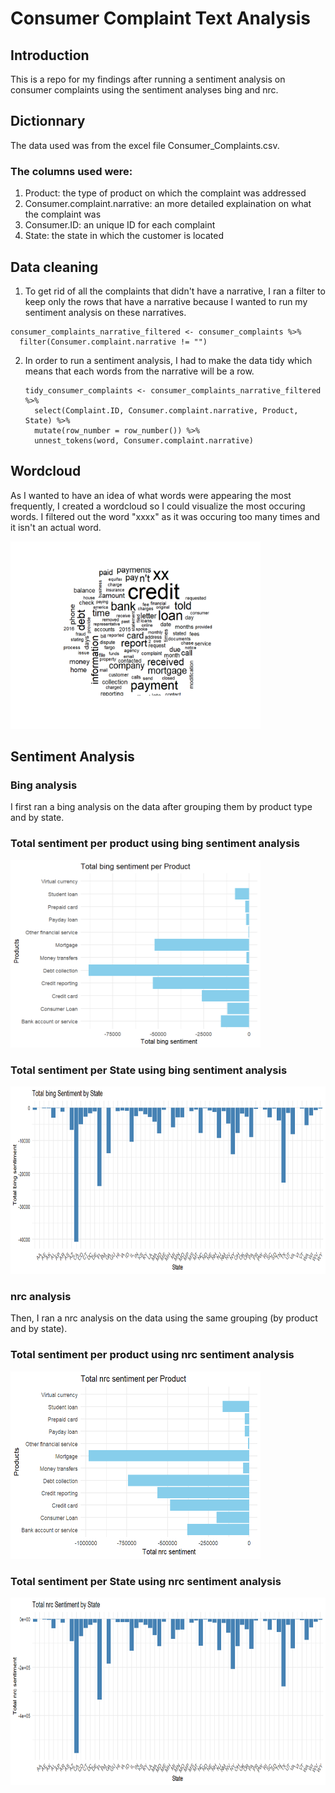# Consumer Complaint Text Analysis
## Introduction
This is a repo for my findings after running a sentiment analysis on consumer complaints using the sentiment analyses bing and nrc. 
## Dictionnary
The data used was from the excel file Consumer_Complaints.csv. 
### The columns used were: 
1. Product: the type of product on which the complaint was addressed
2. Consumer.complaint.narrative: an more detailed explaination on what the complaint was
3. Consumer.ID: an unique ID for each complaint
4. State: the state in which the customer is located
## Data cleaning
1. To get rid of all the complaints that didn't have a narrative, I ran a filter to keep only the rows that have a narrative because I wanted to run my sentiment analysis on these narratives.
```
consumer_complaints_narrative_filtered <- consumer_complaints %>%
  filter(Consumer.complaint.narrative != "")
```
2. In order to run a sentiment analysis, I had to make the data tidy which means that each words from the narrative will be a row.
   ```
   tidy_consumer_complaints <- consumer_complaints_narrative_filtered %>%
     select(Complaint.ID, Consumer.complaint.narrative, Product, State) %>%
     mutate(row_number = row_number()) %>%
     unnest_tokens(word, Consumer.complaint.narrative)
   ```
## Wordcloud
As I wanted to have an idea of what words were appearing the most frequently, I created a wordcloud so I could visualize the most occuring words. I filtered out the word "xxxx" as it was occuring too many times and it isn't an actual word.

<img src="Images/Complaints cloud.png" height = 300, width = 400>

## Sentiment Analysis
### Bing analysis
I first ran a bing analysis on the data after grouping them by product type and by state. 
### Total sentiment per product using bing sentiment analysis

<img src="Images/Bing sentiment per product.png" height = 300, width = 400>

### Total sentiment per State using bing sentiment analysis

<img src="Images/Bing sentiment per State.png" height = 300, width = 800>

### nrc analysis 
Then, I ran a nrc analysis on the data using the same grouping (by product and by state).

### Total sentiment per product using nrc sentiment analysis

<img src="Images/nrc sentiment per product.png" height = 300, width = 400>

### Total sentiment per State using nrc sentiment analysis

<img src="Images/nrc sentiment per State.png" height = 300, width = 800>
   



